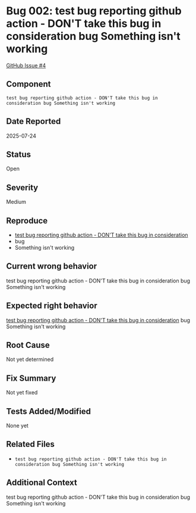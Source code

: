 # Bug 002: test bug reporting github action - DON'T take this bug in consideration bug Something isn't working

[GitHub Issue #4](https://github.com/JorgeRojo/slack-bitbucket-merge-control-chrome-extension/issues/4)

## Component

`test bug reporting github action - DON'T take this bug in consideration bug Something isn't working`

## Date Reported

2025-07-24

## Status

Open

## Severity

Medium

## Reproduce

- [test bug reporting github action - DON'T take this bug in consideration](https://github.com/JorgeRojo/slack-bitbucket-merge-control-chrome-extension/issues/3)
- bug
- Something isn't working

## Current wrong behavior

test bug reporting github action - DON'T take this bug in consideration bug Something isn't working

## Expected right behavior

[test bug reporting github action - DON'T take this bug in consideration](https://github.com/JorgeRojo/slack-bitbucket-merge-control-chrome-extension/issues/3)
bug
Something isn't working

## Root Cause

Not yet determined

## Fix Summary

Not yet fixed

## Tests Added/Modified

None yet

## Related Files

- `test bug reporting github action - DON'T take this bug in consideration bug Something isn't working`

## Additional Context

test bug reporting github action - DON'T take this bug in consideration bug Something isn't working

